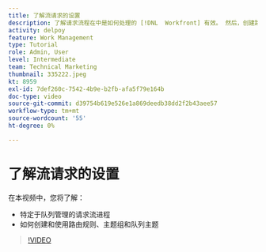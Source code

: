 ```yaml
---
title: 了解流请求的设置
description: 了解请求流程在中是如何处理的 [!DNL  Workfront] 有效。 然后，创建路由规则、主题组和队列主题。
activity: delpoy
feature: Work Management
type: Tutorial
role: Admin, User
level: Intermediate
team: Technical Marketing
thumbnail: 335222.jpeg
kt: 8959
exl-id: 7def260c-7542-4b9e-b2fb-afa5f79e164b
doc-type: video
source-git-commit: d39754b619e526e1a869deedb38dd2f2b43aee57
workflow-type: tm+mt
source-wordcount: '55'
ht-degree: 0%

---
```


# 了解流请求的设置

在本视频中，您将了解：

* 特定于队列管理的请求流进程
* 如何创建和使用路由规则、主题组和队列主题

>[!VIDEO](https://video.tv.adobe.com/v/335222/?quality=12)
